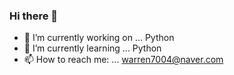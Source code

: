 ### Hi there 👋
- 🔭 I’m currently working on ... Python
- 🌱 I’m currently learning ... Python
- 📫 How to reach me: ... warren7004@naver.com
